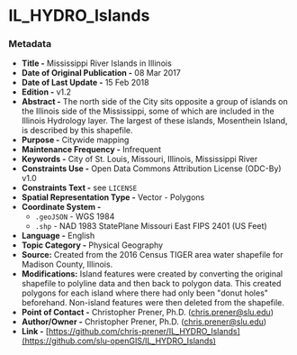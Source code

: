 # IL_HYDRO_Islands

### Metadata
  * **Title -** Mississippi River Islands in Illinois
  * **Date of Original Publication -** 08 Mar 2017
  * **Date of Last Update -** 15 Feb 2018
  * **Edition -** v1.2
  * **Abstract -** The north side of the City sits opposite a group of islands on the Illinois side of the Mississippi, some of which are included in the Illinois Hydrology layer. The largest of these islands, Mosenthein Island, is described by this shapefile.
  * **Purpose -** Citywide mapping
  * **Maintenance Frequency -** Infrequent
  * **Keywords -** City of St. Louis, Missouri, Illinois, Mississippi River
  * **Constraints Use -** Open Data Commons Attribution License (ODC-By) v1.0
  * **Constraints Text -** see `LICENSE`
  * **Spatial Representation Type -** Vector - Polygons
  * **Coordinate System -**
    * `.geoJSON` - WGS 1984
    * `.shp` - NAD 1983 StatePlane Missouri East FIPS 2401 (US Feet)
  * **Language -** English
  * **Topic Category -** Physical Geography
  * **Source:** Created from the 2016 Census TIGER area water shapefile for Madison County, Illinois.
  * **Modifications:** Island features were created by converting the original shapefile to polyline data and then back to polygon data. This created polygons for each island where there had only been "donut holes" beforehand. Non-island features were then deleted from the shapefile.
  * **Point of Contact -** Christopher Prener, Ph.D. ([chris.prener@slu.edu](mailto:chris.prener@slu.edu))
  * **Author/Owner -** Christopher Prener, Ph.D. ([chris.prener@slu.edu](mailto:chris.prener@slu.edu))
  * **Link -** [https://github.com/chris-prener/IL_HYDRO_Islands](https://github.com/slu-openGIS/IL_HYDRO_Islands)
